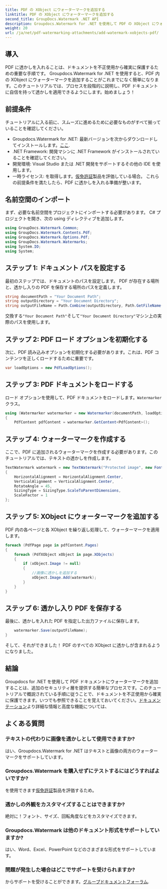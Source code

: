 ```yaml
---
title: PDF の XObject にウォーターマークを追加する
linktitle: PDF の XObject にウォーターマークを追加する
second_title: GroupDocs.Watermark .NET API
description: Groupdocs.Watermark for .NET を使用して PDF の XObject にウォーターマークを追加する方法を学びます。簡単に実装するには、ステップバイステップのガイドに従ってください。
weight: 20
url: /ja/net/pdf-watermarking-attachments/add-watermark-xobjects-pdf/
---
```

## 導入
PDF に透かしを入れることは、ドキュメントを不正使用から確実に保護するための重要な手順です。 Groupdocs.Watermark for .NET を使用すると、PDF 内の XObject にウォーターマークを追加することがこれまでになく簡単になります。このチュートリアルでは、プロセスを段階的に説明し、PDF ドキュメントに自信を持って透かしを適用できるようにします。始めましょう！
## 前提条件
チュートリアルに入る前に、スムーズに進めるために必要なものがすべて揃っていることを確認してください。
-  Groupdocs.Watermark for .NET: 最新バージョンを次からダウンロードしてインストールします。[ここ](https://releases.groupdocs.com/Watermark/net/).
- .NET Framework: 開発マシンに .NET Framework がインストールされていることを確認してください。
- 開発環境: Visual Studio または .NET 開発をサポートするその他の IDE を使用します。
- 一時ライセンス: を取得します。[仮免許証](https://purchase.groupdocs.com/temporary-license/)製品を評価している場合。
これらの前提条件を満たしたら、PDF に透かしを入れる準備が整います。
## 名前空間のインポート
まず、必要な名前空間をプロジェクトにインポートする必要があります。 C# プロジェクトを開き、次の using ディレクティブを追加します。
```csharp
using GroupDocs.Watermark.Common;
using GroupDocs.Watermark.Contents.Pdf;
using GroupDocs.Watermark.Options.Pdf;
using GroupDocs.Watermark.Watermarks;
using System.IO;
using System;
```
## ステップ 1: ドキュメント パスを設定する
最初のステップでは、ドキュメントのパスを設定します。 PDF が存在する場所と、透かし入りの PDF を保存する場所のパスを定義します。
```csharp
string documentPath = "Your Document Path";
string outputDirectory = "Your Document Directory";
string outputFileName = Path.Combine(outputDirectory, Path.GetFileName(documentPath));
```
交換する`"Your Document Path"`そして`"Your Document Directory"`マシン上の実際のパスを使用します。
## ステップ 2: PDF ロード オプションを初期化する
次に、PDF 読み込みオプションを初期化する必要があります。これは、PDF コンテンツを正しくロードするために重要です。
```csharp
var loadOptions = new PdfLoadOptions();
```
## ステップ 3: PDF ドキュメントをロードする
ロード オプションを使用して、PDF ドキュメントをロードします。`Watermarker`クラス。
```csharp
using (Watermarker watermarker = new Watermarker(documentPath, loadOptions))
{
    PdfContent pdfContent = watermarker.GetContent<PdfContent>();
```
## ステップ 4: ウォーターマークを作成する
ここで、PDF に追加されるウォーターマークを作成する必要があります。このチュートリアルでは、テキストの透かしを作成します。
```csharp
TextWatermark watermark = new TextWatermark("Protected image", new Font("Arial", 8))
{
    HorizontalAlignment = HorizontalAlignment.Center,
    VerticalAlignment = VerticalAlignment.Center,
    RotateAngle = 45,
    SizingType = SizingType.ScaleToParentDimensions,
    ScaleFactor = 1
};
```
## ステップ 5: XObject にウォーターマークを追加する
PDF 内の各ページと各 XObject を繰り返し処理して、ウォーターマークを適用します。
```csharp
foreach (PdfPage page in pdfContent.Pages)
{
    foreach (PdfXObject xObject in page.XObjects)
    {
        if (xObject.Image != null)
        {
            //画像に透かしを追加する
            xObject.Image.Add(watermark);
        }
    }
}
```
## ステップ 6: 透かし入り PDF を保存する
最後に、透かしを入れた PDF を指定した出力ファイルに保存します。
```csharp
    watermarker.Save(outputFileName);
}
```
そして、それができました！ PDF のすべての XObject に透かしが含まれるようになりました。
## 結論
 Groupdocs for .NET を使用して PDF ドキュメントにウォーターマークを追加することは、追加のセキュリティ層を提供する簡単なプロセスです。このチュートリアルで概説されている手順に従うことで、ドキュメントを不正使用から確実に保護できます。いつでも参照できることを覚えておいてください。[ドキュメンテーション](https://tutorials.groupdocs.com/Watermark/net/)より詳細な情報と高度な機能については、
## よくある質問
### テキストの代わりに画像を透かしとして使用できますか?
はい、Groupdocs.Watermark for .NET はテキストと画像の両方のウォーターマークをサポートしています。
### Groupdocs.Watermark を購入せずにテストするにはどうすればよいですか?
を使用できます[仮免許証](https://purchase.groupdocs.com/temporary-license/)製品を評価するため。
### 透かしの外観をカスタマイズすることはできますか?
絶対に！フォント、サイズ、回転角度などをカスタマイズできます。
### Groupdocs.Watermark は他のドキュメント形式をサポートしていますか?
はい、Word、Excel、PowerPoint などのさまざまな形式をサポートしています。
### 問題が発生した場合はどこでサポートを受けられますか?
からサポートを受けることができます。[グループドキュメントフォーラム](https://forum.groupdocs.com/c/watermark/19).